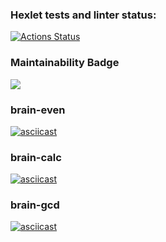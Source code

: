 ### Hexlet tests and linter status:
[![Actions Status](https://github.com/HamadievAR/python-project-49/actions/workflows/hexlet-check.yml/badge.svg)](https://github.com/HamadievAR/python-project-49/actions)

### Maintainability Badge
<a href="https://codeclimate.com/github/HamadievAR/python-project-49/maintainability"><img src="https://api.codeclimate.com/v1/badges/f790fd8677d914bac696/maintainability" /></a>

### brain-even
[![asciicast](https://asciinema.org/a/NKgDVoL4MeRy93GQKEG9XU4Tu.svg)](https://asciinema.org/a/NKgDVoL4MeRy93GQKEG9XU4Tu)

### brain-calc
[![asciicast](https://asciinema.org/a/pJj1egv0WDRjq9s4eBNwNh3ze.svg)](https://asciinema.org/a/pJj1egv0WDRjq9s4eBNwNh3ze)

### brain-gcd
[![asciicast](https://asciinema.org/a/IQuqp2X02bIYISVorAlwRiqpU.svg)](https://asciinema.org/a/IQuqp2X02bIYISVorAlwRiqpU)